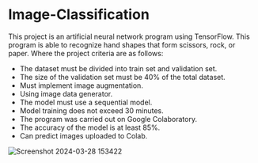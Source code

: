 # Image-Classification

This project is an artificial neural network program using TensorFlow. This program is able to recognize hand shapes that form scissors, rock, or paper. Where the project criteria are as follows:
- The dataset must be divided into train set and validation set.
- The size of the validation set must be 40% of the total dataset.
- Must implement image augmentation.
- Using image data generator.
- The model must use a sequential model.
- Model training does not exceed 30 minutes.
- The program was carried out on Google Colaboratory.
- The accuracy of the model is at least 85%.
- Can predict images uploaded to Colab.

![Screenshot 2024-03-28 153422](https://github.com/rismaamaliyah/Image-Classification/assets/90541443/ded09d06-f1a3-4a96-8c5b-210c647152ed)
